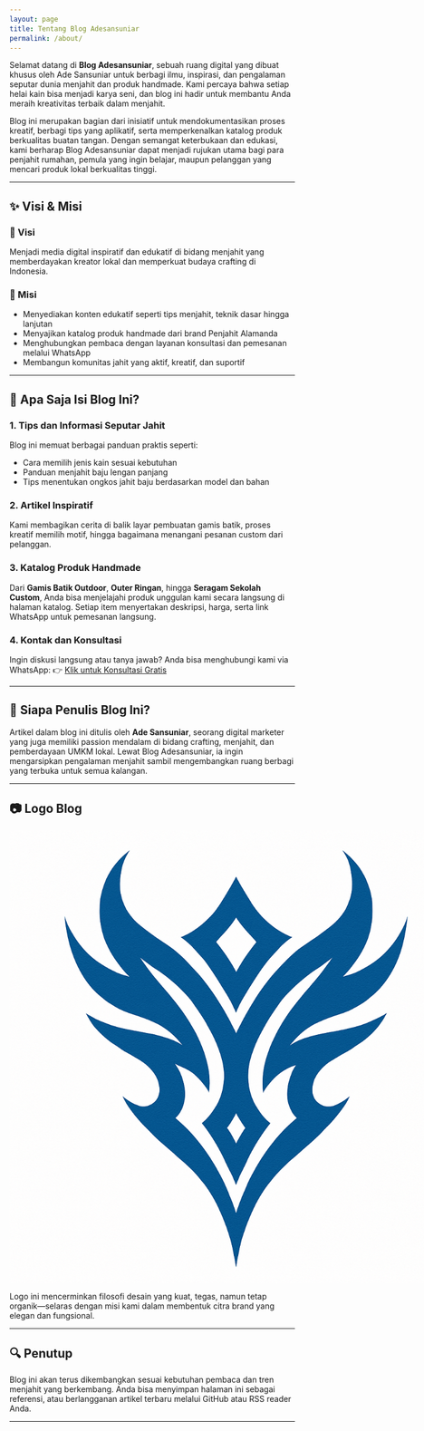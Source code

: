 ```yaml
---
layout: page
title: Tentang Blog Adesansuniar
permalink: /about/
---
```

Selamat datang di **Blog Adesansuniar**, sebuah ruang digital yang dibuat khusus oleh Ade Sansuniar untuk berbagi ilmu, inspirasi, dan pengalaman seputar dunia menjahit dan produk handmade. Kami percaya bahwa setiap helai kain bisa menjadi karya seni, dan blog ini hadir untuk membantu Anda meraih kreativitas terbaik dalam menjahit.

Blog ini merupakan bagian dari inisiatif untuk mendokumentasikan proses kreatif, berbagi tips yang aplikatif, serta memperkenalkan katalog produk berkualitas buatan tangan. Dengan semangat keterbukaan dan edukasi, kami berharap Blog Adesansuniar dapat menjadi rujukan utama bagi para penjahit rumahan, pemula yang ingin belajar, maupun pelanggan yang mencari produk lokal berkualitas tinggi.

---

## ✨ Visi & Misi

### 🎯 Visi

Menjadi media digital inspiratif dan edukatif di bidang menjahit yang memberdayakan kreator lokal dan memperkuat budaya crafting di Indonesia.

### 🎯 Misi

- Menyediakan konten edukatif seperti tips menjahit, teknik dasar hingga lanjutan
- Menyajikan katalog produk handmade dari brand Penjahit Alamanda
- Menghubungkan pembaca dengan layanan konsultasi dan pemesanan melalui WhatsApp
- Membangun komunitas jahit yang aktif, kreatif, dan suportif

---

## 🔎 Apa Saja Isi Blog Ini?

### 1. Tips dan Informasi Seputar Jahit

Blog ini memuat berbagai panduan praktis seperti:
- Cara memilih jenis kain sesuai kebutuhan
- Panduan menjahit baju lengan panjang
- Tips menentukan ongkos jahit baju berdasarkan model dan bahan

### 2. Artikel Inspiratif

Kami membagikan cerita di balik layar pembuatan gamis batik, proses kreatif memilih motif, hingga bagaimana menangani pesanan custom dari pelanggan.

### 3. Katalog Produk Handmade

Dari **Gamis Batik Outdoor**, **Outer Ringan**, hingga **Seragam Sekolah Custom**, Anda bisa menjelajahi produk unggulan kami secara langsung di halaman katalog. Setiap item menyertakan deskripsi, harga, serta link WhatsApp untuk pemesanan langsung.

### 4. Kontak dan Konsultasi

Ingin diskusi langsung atau tanya jawab? Anda bisa menghubungi kami via WhatsApp:
👉 [Klik untuk Konsultasi Gratis](https://wa.me/6288801758800)

---

## 📌 Siapa Penulis Blog Ini?

Artikel dalam blog ini ditulis oleh **Ade Sansuniar**, seorang digital marketer yang juga memiliki passion mendalam di bidang crafting, menjahit, dan pemberdayaan UMKM lokal. Lewat Blog Adesansuniar, ia ingin mengarsipkan pengalaman menjahit sambil mengembangkan ruang berbagi yang terbuka untuk semua kalangan.

---

## 📷 Logo Blog

<img src="https://github.com/adesansuniar/blog-adesansuniar/blob/main/assets/img/logoblogade.png " alt="Logo Blog Adesansuniar" style="max-width: 800px; margin: height:auto: 20px auto; display: block;">

Logo ini mencerminkan filosofi desain yang kuat, tegas, namun tetap organik—selaras dengan misi kami dalam membentuk citra brand yang elegan dan fungsional.

---

## 🔍 Penutup

Blog ini akan terus dikembangkan sesuai kebutuhan pembaca dan tren menjahit yang berkembang. Anda bisa menyimpan halaman ini sebagai referensi, atau berlangganan artikel terbaru melalui GitHub atau RSS reader Anda.

---

<script type="application/ld+json">
{
  "@context": "https://schema.org",
  "@type": "Blog",
  "name": "Blog Adesansuniar",
  "url": "https://adesansuniar.github.io/blog-adesansuniar/",
  "description": "Tentang informasi dan tips serta katalog produk",
  "author": {
    "@type": "Person",
    "name": "Ade Sansuniar"
  },
  "image": "https://adesansuniar.github.io/blog-adesansuniar/assets/img/logo-adesansuniar.png",
  "publisher": {
    "@type": "Organization",
    "name": "Blog Adesansuniar",
    "logo": {
      "@type": "ImageObject",
      "url": "https://adesansuniar.github.io/blog-adesansuniar/assets/img/logo-adesansuniar.png"
    }
  }
}
</script>

